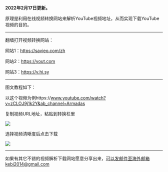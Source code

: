 **2022年2月17日更新。**

原理是利用在线视频转换网站来解析YouTube视频地址，从而实现下载YouTube视频的目的。

***

翻墙打开视频转换网站：

网站1：https://savieo.com/zh

网站2：https://yout.com

网站3：https://v.hi.sy

***

图文教程如下：

以这个视频为例https://www.youtube.com/watch?v=zCLOJ9j1k2Y&ab_channel=Armadas

复制视频URL地址，粘贴到转换栏里

![](https://cdn.jsdelivr.net/gh/Alvin9999/pac2/softimag/savieo1.jpg)

选择视频清晰度后点击下载

![](https://cdn.jsdelivr.net/gh/Alvin9999/pac2/softimag/savieo2.jpg)

***

如果有其它不错的视频解析下载网站愿意分享出来，可以发邮件至海外邮箱kebi2014@gmail.com
